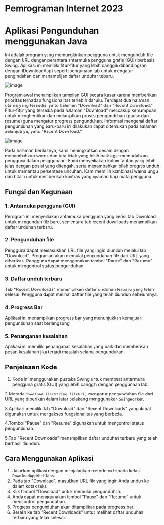 # Pemrograman Internet 2023

# Aplikasi Pengunduhan menggunakan Java
Ini adalah program yang memungkinkan pengguna untuk mengunduh file dengan URL dengan perantara antarmuka pengguna grafis (GUI) berbasis Swing. Aplikasi ini memiliki fitur-fitur yang lebih canggih dibandingkan dengan (DownloadApp) seperti pengunaan tab untuk mengatur penginduhan dan menampiljan daftar unduhar tebaru.


![image](https://github.com/mizanulridhoaohana/java-simpe-downloader/assets/112617513/e82bd4d6-f243-42ad-957e-ca580600243f)

Program awal menampilkan tampilan GUI secara kasar karena memberikan prioritas terhadap fungsionalitas terlebih dahulu. Terdapat dua halaman utama yang tersedia, yaitu halaman "Download" dan "Recent Download." Fitur-fitur yang tersedia pada halaman "Download" mencakup kemampuan untuk menghentikan dan melanjutkan proses pengunduhan (pause dan resume) guna mengatur progress pengunduhan. Informasi mengenai daftar pengunduhan yang baru-baru ini dilakukan dapat ditemukan pada halaman selanjutnya, yaitu "Recent Download."



![image](https://github.com/mizanulridhoaohana/java-simpe-downloader/assets/112617513/fd3a25e3-396d-43d2-b930-2c3bf8109dc1)

Pada halaman berikutnya, kami meningkatkan desain dengan menambahkan warna dan tata letak yang lebih baik agar memudahkan pengguna dalam penggunaan. Kami menyediakan kolom tautan yang lebih jelas dengan posisi yang ditengah, serta menambahkan bilah progres unduh untuk memantau persentase unduhan. Kami memilih kombinasi warna ungu dan hitam untuk memberikan kontras yang nyaman bagi mata pengguna.

## Fungsi dan Kegunaan 
### 1. Antarnuka pengguna (GUI)
Perogram ini  menyediakan antarmuka pengguna yang berisi tab Download untuk mengunduh file baru, sementara tab recent downloads menampilkan daftar unduhan terbaru.

### 2. Pengunduhan file
Pengguna dapat memasukkan URL file yang ingin diunduh melalui tab "Download". Programan akan memulai pengunduhan file dari URL yang diberikan. Pengguna dapat menggunakan tombol "Pause" dan "Resume" untuk mengontrol status pengunduhan.

### 3. Daftar unduh terbaru
Tab "Recent Downloads" menampilkan daftar unduhan terbaru yang telah selesai. Pengguna dapat melihat daftar file yang telah diunduh sebelumnya.

### 4. Progress Bar
Aplikasi ini menampilkan progress bar yang menunjukkan kemajuan pengunduhan saat berlangsung.

### 5. Penanganan kesalahan
Aplikasi ini memiliki penanganan kesalahan yang baik dan memberikan pesan kesalahan jika terjadi masalah selama pengunduhan.

## Penjelasan Kode
1. Kode ini menggunakan pustaka Swing untuk membuat antarmuka pengguna grafis (GUI) yang lebih canggih dengan penggunaan tab.

2.Metode `downloadFile(String fileUrl)` mengatur pengunduhan file dari URL yang diberikan dalam latar belakang menggunakan `SwingWorker`.

3.Aplikasi memiliki tab "Download" dan "Recent Downloads" yang dapat digunakan untuk mengakses fungsionalitas yang berbeda.

4.Tombol "Pause" dan "Resume" digunakan untuk mengontrol status pengunduhan.

5.Tab "Recent Downloads" menampilkan daftar unduhan terbaru yang telah berhasil diunduh.

## Cara Menggunakan Aplikasi
1. Jalankan aplikasi dengan menjalankan metode `main` pada kelas `DownloadAppWithTabs`.
2. Pada tab "Download", masukkan URL file yang ingin Anda unduh ke dalam kotak teks.
3. Klik tombol "Download" untuk memulai pengunduhan.
4. Anda dapat menggunakan tombol "Pause" dan "Resume" untuk mengontrol pengunduhan.
5. Progress pengunduhan akan ditampilkan pada progress bar.
6. Beralih ke tab "Recent Downloads" untuk melihat daftar unduhan terbaru yang telah selesai.
